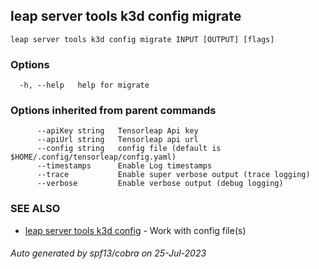 ## leap server tools k3d config migrate



```
leap server tools k3d config migrate INPUT [OUTPUT] [flags]
```

### Options

```
  -h, --help   help for migrate
```

### Options inherited from parent commands

```
      --apiKey string   Tensorleap Api key
      --apiUrl string   Tensorleap api url
      --config string   config file (default is $HOME/.config/tensorleap/config.yaml)
      --timestamps      Enable Log timestamps
      --trace           Enable super verbose output (trace logging)
      --verbose         Enable verbose output (debug logging)
```

### SEE ALSO

* [leap server tools k3d config](leap_server_tools_k3d_config.md)	 - Work with config file(s)

###### Auto generated by spf13/cobra on 25-Jul-2023

